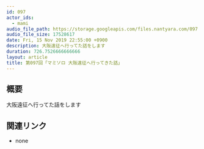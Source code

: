 ```yaml
---
id: 097
actor_ids:
  - mami
audio_file_path: https://storage.googleapis.com/files.nantyara.com/097.mp3
audio_file_size: 17528617
date: Fri, 15 Nov 2019 22:55:00 +0900
description: 大阪遠征へ行ってた話をします
duration: 726.7526666666666
layout: article
title: 第097回「マミソロ 大阪遠征へ行ってきた話」
---
```

## 概要

大阪遠征へ行ってた話をします

## 関連リンク

* none
